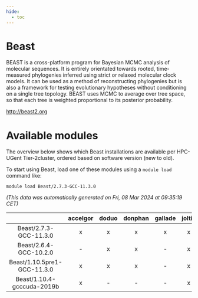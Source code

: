 ```yaml
---
hide:
  - toc
---
```


Beast
=====


BEAST is a cross-platform program for Bayesian MCMC analysis of molecular  sequences. It is entirely orientated towards rooted, time-measured phylogenies inferred using  strict or relaxed molecular clock models. It can be used as a method of reconstructing phylogenies  but is also a framework for testing evolutionary hypotheses without conditioning on a single  tree topology. BEAST uses MCMC to average over tree space, so that each tree is weighted  proportional to its posterior probability.

http://beast2.org
# Available modules


The overview below shows which Beast installations are available per HPC-UGent Tier-2cluster, ordered based on software version (new to old).

To start using Beast, load one of these modules using a `module load` command like:

```shell
module load Beast/2.7.3-GCC-11.3.0
```

*(This data was automatically generated on Fri, 08 Mar 2024 at 09:35:19 CET)*  

| |accelgor|doduo|donphan|gallade|joltik|skitty|
| :---: | :---: | :---: | :---: | :---: | :---: | :---: |
|Beast/2.7.3-GCC-11.3.0|x|x|x|x|x|x|
|Beast/2.6.4-GCC-10.2.0|-|x|x|-|x|-|
|Beast/1.10.5pre1-GCC-11.3.0|x|x|x|-|x|x|
|Beast/1.10.4-gcccuda-2019b|x|-|-|-|x|-|
